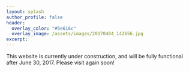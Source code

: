 ```yaml
---
layout: splash
author_profile: false
header:
  overlay_color: "#5e616c"
  overlay_image: /assets/images/20170404_142656.jpg
excerpt: 
---
```


This website is currently under construction, and will be fully functional after June 30, 2017. Please visit again soon!
